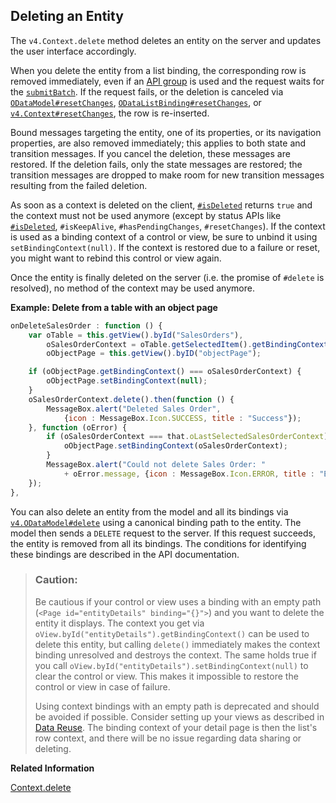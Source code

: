 <!-- loio2613ebc835764abd9aefd2e6fa8b7392 -->

## Deleting an Entity

The `v4.Context.delete` method deletes an entity on the server and updates the user interface accordingly.

When you delete the entity from a list binding, the corresponding row is removed immediately, even if an [API group](https://ui5.sap.com/#/api/sap.ui.model.odata.v4.SubmitMode) is used and the request waits for the [`submitBatch`](https://ui5.sap.com/#/api/sap.ui.model.odata.v4.ODataModel%23methods/submitBatch). If the request fails, or the deletion is canceled via [`ODataModel#resetChanges`](https://ui5.sap.com/#/api/sap.ui.model.odata.v4.ODataModel%23methods/resetChanges), [`ODataListBinding#resetChanges`](https://ui5.sap.com/#/api/sap.ui.model.odata.v4.ODataListBinding%23methods/resetChanges), or [`v4.Context#resetChanges`](https://ui5.sap.com/#/api/sap.ui.model.odata.v4.Context%23methods/resetChanges), the row is re-inserted.

Bound messages targeting the entity, one of its properties, or its navigation properties, are also removed immediately; this applies to both state and transition messages. If you cancel the deletion, these messages are restored. If the deletion fails, only the state messages are restored; the transition messages are dropped to make room for new transition messages resulting from the failed deletion.

As soon as a context is deleted on the client, [`#isDeleted`](https://ui5.sap.com/#/api/sap.ui.model.odata.v4.Context/methods/isDeleted) returns `true` and the context must not be used anymore \(except by status APIs like [`#isDeleted`](https://ui5.sap.com/#/api/sap.ui.model.odata.v4.Context/methods/isDeleted), `#isKeepAlive`, `#hasPendingChanges`, `#resetChanges`\). If the context is used as a binding context of a control or view, be sure to unbind it using `setBindingContext(null)`. If the context is restored due to a failure or reset, you might want to rebind this control or view again.

Once the entity is finally deleted on the server \(i.e. the promise of `#delete` is resolved\), no method of the context may be used anymore.

**Example: Delete from a table with an object page**

```js
onDeleteSalesOrder : function () {
    var oTable = this.getView().byId("SalesOrders"),
        oSalesOrderContext = oTable.getSelectedItem().getBindingContext(),
        oObjectPage = this.getView().byID("objectPage");

    if (oObjectPage.getBindingContext() === oSalesOrderContext) {
        oObjectPage.setBindingContext(null);
    }
    oSalesOrderContext.delete().then(function () {
        MessageBox.alert("Deleted Sales Order",
            {icon : MessageBox.Icon.SUCCESS, title : "Success"});
    }, function (oError) {
        if (oSalesOrderContext === that.oLastSelectedSalesOrderContext) {
            oObjectPage.setBindingContext(oSalesOrderContext);
        }
        MessageBox.alert("Could not delete Sales Order: "
            + oError.message, {icon : MessageBox.Icon.ERROR, title : "Error"});
    });
},
```

You can also delete an entity from the model and all its bindings via [`v4.ODataModel#delete`](https://ui5.sap.com/#/api/sap.ui.model.odata.v4.ODataModel%23methods/delete) using a canonical binding path to the entity. The model then sends a `DELETE` request to the server. If this request succeeds, the entity is removed from all its bindings. The conditions for identifying these bindings are described in the API documentation.

> ### Caution:  
> Be cautious if your control or view uses a binding with an empty path \(`<Page id="entityDetails" binding="{}">`\) and you want to delete the entity it displays. The context you get via `oView.byId("entityDetails").getBindingContext()` can be used to delete this entity, but calling `delete()` immediately makes the context binding unresolved and destroys the context. The same holds true if you call `oView.byId("entityDetails").setBindingContext(null)` to clear the control or view. This makes it impossible to restore the control or view in case of failure.
> 
> Using context bindings with an empty path is deprecated and should be avoided if possible. Consider setting up your views as described in [Data Reuse](data-reuse-648e360.md). The binding context of your detail page is then the list's row context, and there will be no issue regarding data sharing or deleting.

**Related Information**  


[Context.delete](https://ui5.sap.com/#/api/sap.ui.model.odata.v4.Context/methods/delete)

